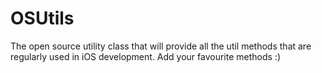 OSUtils
=======

The open source utility class that will provide all the util methods that are regularly used in iOS development.
Add your favourite methods :)
